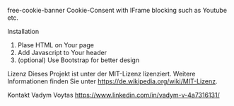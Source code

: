 free-cookie-banner
Cookie-Consent with IFrame blocking such as Youtube etc.

Installation
1. Plase HTML on Your page
2. Add Javascript to Your header
3. (optional) Use Bootstrap for better design

Lizenz
Dieses Projekt ist unter der MIT-Lizenz lizenziert. Weitere Informationen finden Sie unter https://de.wikipedia.org/wiki/MIT-Lizenz.

Kontakt
Vadym Voytas
https://www.linkedin.com/in/vadym-v-4a7316131/
